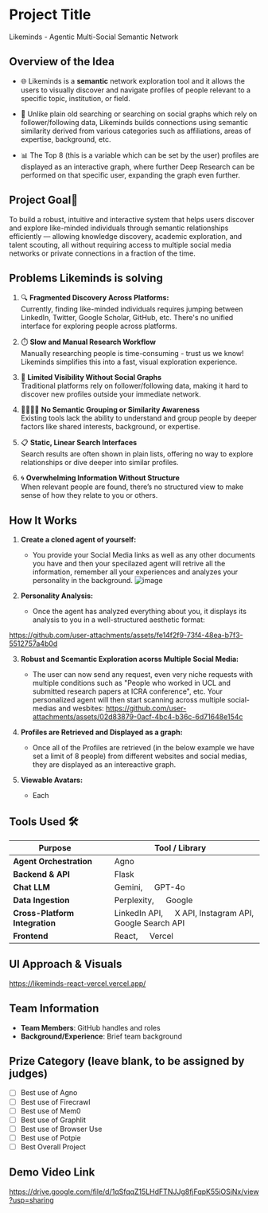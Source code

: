 # Project Title

Likeminds - Agentic Multi-Social Semantic Network

## Overview of the Idea

- 🌐 Likeminds is a **semantic** network exploration tool and it allows the users to visually discover and navigate profiles of people relevant to a specific topic, institution, or field.

- 🔗 Unlike plain old searching or searching on social graphs which rely on follower/following data, Likeminds builds connections using semantic similarity derived from various categories such as affiliations, areas of expertise, background, etc.

- 📊 The Top 8 (this is a variable which can be set by the user) profiles are displayed as an interactive graph, where further Deep Research can be performed on that specific user, expanding the graph even further.

## Project Goal🎯

To build a robust, intuitive and interactive system that helps users discover and explore like-minded individuals through semantic relationships efficiently — allowing knowledge discovery, academic exploration, and talent scouting, all without requiring access to multiple social media networks or private connections in a fraction of the time.

## Problems Likeminds is solving

1. 🔍 **Fragmented Discovery Across Platforms:**  
   Currently, finding like-minded individuals requires jumping between LinkedIn, Twitter, Google Scholar, GitHub, etc. There's no unified interface for exploring people across platforms.

2. ⏱️ **Slow and Manual Research Workflow**  
   Manually researching people is time-consuming - trust us we know! Likeminds simplifies this into a fast, visual exploration experience.

3. 🚫 **Limited Visibility Without Social Graphs**  
   Traditional platforms rely on follower/following data, making it hard to discover new profiles outside your immediate network.

4. 👨‍👨‍👦‍👦 **No Semantic Grouping or Similarity Awareness**  
   Existing tools lack the ability to understand and group people by deeper factors like shared interests, background, or expertise.

5. 📋 **Static, Linear Search Interfaces**  
   Search results are often shown in plain lists, offering no way to explore relationships or dive deeper into similar profiles.

6. 🌀 **Overwhelming Information Without Structure**  
   When relevant people are found, there’s no structured view to make sense of how they relate to you or others.

## How It Works

1. **Create a cloned agent of yourself:**

   - You provide your Social Media links as well as any other documents you have and then your specilazed agent will retrive all the information, remember all your experiences and analyzes your personality in the background.
     ![image](https://github.com/user-attachments/assets/0215b371-3e04-46da-846d-c2377858503c)

2. **Personality Analysis:**
   - Once the agent has analyzed everything about you, it displays its analysis to you in a well-structured aesthetic format:

https://github.com/user-attachments/assets/fe14f2f9-73f4-48ea-b7f3-5512757a4b0d

3. **Robust and Scemantic Exploration acorss Multiple Social Media:**

   - The user can now send any request, even very niche requests with multiple conditions such as "People who worked in UCL and submitted research papers at ICRA conference", etc. Your personalized agent will then start scanning across multiple social-medias and wesbites:
https://github.com/user-attachments/assets/02d83879-0acf-4bc4-b36c-6d71648e154c

4. **Profiles are Retrieved and Displayed as a graph:**

   - Once all of the Profiles are retrieved (in the below example we have set a limit of 8 people) from different websites and social medias, they are displayed as an intereactive graph.

5. **Viewable Avatars:**

   - Each




## Tools Used 🛠️

| **Purpose**               | **Tool / Library**                                                                 |
|---------------------------|------------------------------------------------------------------------------------|
| **Agent Orchestration**    | <img src="https://github.com/user-attachments/assets/a40d111a-2dac-4568-a46b-50bf91c53343" width="15" height="15" /> Agno  |
| **Backend & API**          | <img src="https://github.com/user-attachments/assets/51e50333-2e54-4b37-9838-0ec641327a5f" width="15" height="15" /> Flask |
| **Chat LLM**               | <img src="https://github.com/user-attachments/assets/fb657fcc-7a4e-4690-8b1f-24e2587f7cf6" width="15" height="15" /> Gemini, <img src="https://github.com/user-attachments/assets/f2063c07-8353-41e2-8729-80181c70b701" width="15" height="15" /> GPT-4o |
| **Data Ingestion**         | <img src="https://github.com/user-attachments/assets/d7f1227c-d2ed-4586-8008-6e7641b6522b" width="15" height="15" /> Perplexity, <img src="https://github.com/user-attachments/assets/8e705aad-b26c-4aa2-9053-8b0f9ce271be" width="15" height="15" /> Google |
| **Cross-Platform Integration** | <img src="https://github.com/user-attachments/assets/1ca67258-72f5-43f6-96d4-774585517bfd" width="15" height="15" /> LinkedIn API, <img src="https://github.com/user-attachments/assets/bc9f865e-ba4d-46cd-94c0-9e9864b9c2ac" width="15" height="15" /> X API, Instagram API, <img src="https://github.com/user-attachments/assets/92d50cbc-45cf-446e-8c60-88ccef460862" width="15" height="15" /> Google Search API |
| **Frontend**               | <img src="https://github.com/user-attachments/assets/b735d608-66ca-4929-9348-b1e4e391f81d" width="15" height="15" /> React, <img src="https://github.com/user-attachments/assets/ebe940c3-5b64-4bbd-a53b-c68c65d3f43d" width="15" height="15" /> Vercel |

## UI Approach & Visuals

https://likeminds-react-vercel.vercel.app/

## Team Information

- **Team Members**: GitHub handles and roles
- **Background/Experience**: Brief team background

## Prize Category (leave blank, to be assigned by judges)

- [ ] Best use of Agno
- [ ] Best use of Firecrawl
- [ ] Best use of Mem0
- [ ] Best use of Graphlit
- [ ] Best use of Browser Use
- [ ] Best use of Potpie
- [ ] Best Overall Project

## Demo Video Link

https://drive.google.com/file/d/1qSfqqZ15LHdFTNJJg8fjFqpK55iOSjNx/view?usp=sharing
